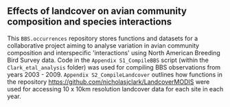 ## Effects of landcover on avian community composition and species interactions

This `BBS.occurrences` repository stores functions and datasets for a collaborative project aiming to analyse variation in avian community composition and interspecific 'interactions' using North American Breeding Bird Survey data. Code in the `Appendix S1_CompileBBS` script (within the `Clark_etal_analysis` folder) was used for compiling BBS observations from years 2003 - 2009. `Appendix S2_CompileLandcover` outlines how functions in the repository https://github.com/nicholasjclark/LandcoverMODIS were used for accessing 10 x 10km resolution landcover data for each site in each year.


